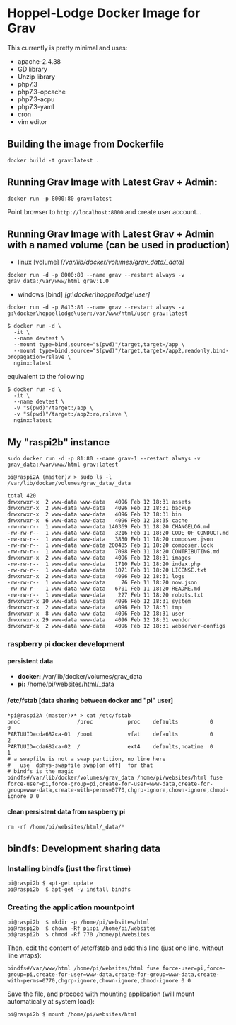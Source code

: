 # Hoppel-Lodge Docker Image for Grav

This currently is pretty minimal and uses:

* apache-2.4.38
* GD library
* Unzip library
* php7.3
* php7.3-opcache
* php7.3-acpu
* php7.3-yaml
* cron
* vim editor

## Building the image from Dockerfile

```
docker build -t grav:latest .
```

## Running Grav Image with Latest Grav + Admin:

```
docker run -p 8000:80 grav:latest
```

Point browser to `http://localhost:8000` and create user account...

## Running Grav Image with Latest Grav + Admin with a named volume (can be used in production)

- linux [volume] *[/var/lib/docker/volumes/grav_data/\_data]*

```
docker run -d -p 8000:80 --name grav --restart always -v grav_data:/var/www/html grav:1.0
```
- windows [bind] *[g:\docker\hoppellodge\user]*
```
docker run -d -p 8413:80 --name grav --restart always -v g:\docker\hoppellodge\user:/var/www/html/user grav:latest
```
```
$ docker run -d \
  -it \
  --name devtest \
  --mount type=bind,source="$(pwd)"/target,target=/app \
  --mount type=bind,source="$(pwd)"/target,target=/app2,readonly,bind-propagation=rslave \
  nginx:latest
```  
equivalent to the following
```
$ docker run -d \
  -it \
  --name devtest \
  -v "$(pwd)"/target:/app \
  -v "$(pwd)"/target:/app2:ro,rslave \
  nginx:latest
```
## My "raspi2b" instance

```
sudo docker run -d -p 81:80 --name grav-1 --restart always -v grav_data:/var/www/html grav:latest
```

```
pi@raspi2A (master)✗ > sudo ls -l  /var/lib/docker/volumes/grav_data/_data
            
total 420
drwxrwxr-x  2 www-data www-data   4096 Feb 12 18:31 assets
drwxrwxr-x  2 www-data www-data   4096 Feb 12 18:31 backup
drwxrwxr-x  2 www-data www-data   4096 Feb 12 18:31 bin
drwxrwxr-x  6 www-data www-data   4096 Feb 12 18:35 cache
-rw-rw-r--  1 www-data www-data 140369 Feb 11 18:20 CHANGELOG.md
-rw-rw-r--  1 www-data www-data   3216 Feb 11 18:20 CODE_OF_CONDUCT.md
-rw-rw-r--  1 www-data www-data   3850 Feb 11 18:20 composer.json
-rw-rw-r--  1 www-data www-data 200405 Feb 11 18:20 composer.lock
-rw-rw-r--  1 www-data www-data   7098 Feb 11 18:20 CONTRIBUTING.md
drwxrwxr-x  2 www-data www-data   4096 Feb 12 18:31 images
-rw-rw-r--  1 www-data www-data   1710 Feb 11 18:20 index.php
-rw-rw-r--  1 www-data www-data   1071 Feb 11 18:20 LICENSE.txt
drwxrwxr-x  2 www-data www-data   4096 Feb 12 18:31 logs
-rw-rw-r--  1 www-data www-data     76 Feb 11 18:20 now.json
-rw-rw-r--  1 www-data www-data   6701 Feb 11 18:20 README.md
-rw-rw-r--  1 www-data www-data    227 Feb 11 18:20 robots.txt
drwxrwxr-x 10 www-data www-data   4096 Feb 12 18:31 system
drwxrwxr-x  2 www-data www-data   4096 Feb 12 18:31 tmp
drwxrwxr-x  8 www-data www-data   4096 Feb 12 18:31 user
drwxrwxr-x 29 www-data www-data   4096 Feb 12 18:31 vendor
drwxrwxr-x  2 www-data www-data   4096 Feb 12 18:31 webserver-configs
```
### raspberry pi docker development

#### persistent data
- **docker:**  /var/lib/docker/volumes/grav_data
- **pi:**      /home/pi/websites/html/_data

#### /etc/fstab [data sharing between docker and "pi" user]
```
*pi@raspi2A (master)✗* > cat /etc/fstab 
proc                  /proc           proc    defaults          0       0
PARTUUID=cda682ca-01  /boot           vfat    defaults          0       2
PARTUUID=cda682ca-02  /               ext4    defaults,noatime  0       1
# a swapfile is not a swap partition, no line here
#   use  dphys-swapfile swap[on|off]  for that
# bindfs is the magic
bindfs#/var/lib/docker/volumes/grav_data /home/pi/websites/html fuse force-user=pi,force-group=pi,create-for-user=www-data,create-for-group=www-data,create-with-perms=0770,chgrp-ignore,chown-ignore,chmod-ignore 0 0

```
#### clean persistent data from raspberry pi
```
rm -rf /home/pi/websites/html/_data/*
```

## bindfs: Development sharing data

### Installing bindfs (just the first time)
```
pi@raspi2b $ apt-get update
pi@raspi2b  $ apt-get -y install bindfs
```
### Creating the application mountpoint
```
pi@raspi2b  $ mkdir -p /home/pi/websites/html
pi@raspi2b  $ chown -Rf pi:pi /home/pi/websites
pi@raspi2b  $ chmod -Rf 770 /home/pi/websites
```
Then, edit the content of /etc/fstab and add this line (just one line, without line wraps):
```
bindfs#/var/www/html /home/pi/websites/html fuse force-user=pi,force-group=pi,create-for-user=www-data,create-for-group=www-data,create-with-perms=0770,chgrp-ignore,chown-ignore,chmod-ignore 0 0
```
Save the file, and proceed with mounting application (will mount automatically at system load):
```
pi@raspi2b $ mount /home/pi/websites/html
```
